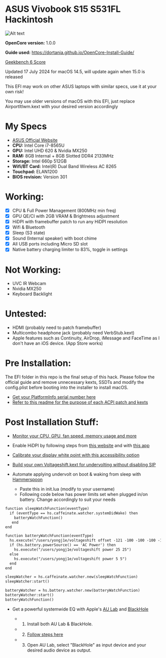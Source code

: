 # ASUS Vivobook S15 S531FL Hackintosh

![Alt text](https://github.com/y0ngj1e/ASUS-S531FL-OpenCore/raw/main/macOS%20Sonoma.png)

**OpenCore version:** 1.0.0

**Guide used:** https://dortania.github.io/OpenCore-Install-Guide/

[Geekbench 6 Score](https://browser.geekbench.com/v6/cpu/6947236)

Updated 17 July 2024 for macOS 14.5, will update again when 15.0 is released

This EFI may work on other ASUS laptops with similar specs, use it at your own risk!

You may use older versions of macOS with this EFI, just replace AirportItlwm.kext with your desired version accordingly

# My Specs
- [ASUS Official Website](https://www.asus.com/laptops/for-home/vivobook/vivobook-s15-s531/)
- **CPU:** Intel Core i7-8565U
- **GPU:** Intel UHD 620 & Nvidia MX250
- **RAM:** 8GB Internal + 8GB Slotted DDR4 2133MHz
- **Storage:** Intel 660p 512GB
- **Wifi/BT Card:** Intel(R) Dual Band Wireless AC 8265
- **Touchpad:** ELAN1200
- **BIOS revision:** Version 301

# Working:
- [x] CPU & Full Power Management (800MHz min freq)
- [x] GPU QE/CI with 2GB VRAM & Brightness adjustment
- [x] HiDPI with framebuffer patch to run any HiDPI resolution
- [x] Wifi & Bluetooth
- [x] Sleep (S3 state)
- [x] Sound (Internal speaker) with boot chime
- [x] All USB ports including Micro SD slot
- [x] Native battery charging limiter to 83%, toggle in settings

# Not Working:
- UVC IR Webcam
- Nvidia MX250 
- Keyboard Backlight

# Untested:
- HDMI (probably need to patch framebuffer)
- Multicombo headphone jack (probably need VerbStub.kext)
- Apple features such as Continuity, AirDrop, iMessage and FaceTime as I don't have an iOS device. (App Store works)

# Pre Installation:
The EFI folder in this repo is the final setup of this hack. Please follow the official guide and remove unnecessary kexts, SSDTs and modify the config.plist before booting into the installer to install macOS.

- [Get your PlatformInfo serial number here](https://github.com/corpnewt/GenSMBIOS)
- [Refer to this readme for the purpose of each ACPI patch and kexts](https://github.com/y0ngj1e/ASUS-S531FL-Hackintosh-OpenCore/blob/main/ACPI%20%26%20Kexts%20Info.md)

# Post Installation Stuff:

- [Monitor your CPU, GPU, fan speed, memory usage and more](https://github.com/CloverHackyColor/HWMonitorSMC2)

- Enable HiDPI by following steps from [this website](https://codeclou.github.io/Display-Override-PropertyList-File-Parser-and-Generator-with-HiDPI-Support-For-Scaled-Resolutions/) and with [this app](https://github.com/avibrazil/RDM)

- [Calibrate your display white point with this accessibility option](https://apple.stackexchange.com/questions/426761/reduce-brightness-of-white-color-whitepoint-on-macbook-2020-eye-strain-pain)

- [Build your own Voltageshift.kext for undervolting without disabling SIP](https://github.com/zspherez/VoltageShift/tree/master)

- Automate applying undervolt on boot & waking from sleep with [Hammerspoon](http://www.hammerspoon.org/)

   + Paste this in init.lua (modify to your username)
   + Following code below has power limits set when plugged in/on battery. Change accordingly to suit your needs
``` xml
function sleepWatchFunction(eventType)
  if (eventType == hs.caffeinate.watcher.systemDidWake) then
    batteryWatchFunction()
   end
end

function batteryWatchFunction(eventType)
  hs.execute("/users/yongj1e/voltageshift offset -121 -100 -100 -100 -100 0")
  if (hs.battery.powerSource() == 'AC Power') then
    hs.execute("/users/yongj1e/voltageshift power 25 25")
  else
    hs.execute("/users/yongj1e/voltageshift power 5 5")
  end
end

sleepWatcher = hs.caffeinate.watcher.new(sleepWatchFunction)
sleepWatcher:start()

batteryWatcher = hs.battery.watcher.new(batteryWatchFunction)
batteryWatcher:start()
batteryWatchFunction()
```

- Get a powerful systemwide EQ with Apple's [AU Lab](https://www.apple.com/apple-music/apple-digital-masters/) and [BlackHole](https://github.com/ExistentialAudio/BlackHole)

   + 1) Install both AU Lab & BlackHole.
   + 2) [Follow steps here](https://github.com/ExistentialAudio/BlackHole/issues/4#issuecomment-1166148773)
   + 3) Open AU Lab, select "BlackHole" as input device and your desired audio device as output. 


